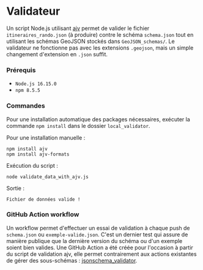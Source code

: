 # Validateur

Un script Node.js utilisant [ajv](https://ajv.js.org/) permet de valider le fichier `itineraires_rando.json` (à produire) contre le schéma `schema.json` tout en utilisant les schémas GeoJSON stockés dans `GeoJSON_schemas/`. Le validateur ne fonctionne pas avec les extensions `.geojson`, mais un simple changement d'extension en `.json` suffit.

### Prérequis

- `Node.js 16.15.0`
- `npm 8.5.5`

### Commandes

Pour une installation automatique des packages nécessaires, exécuter la commande  `npm install` dans le dossier `local_validator`.

Pour une installation manuelle :
```
npm install ajv
npm install ajv-formats
```

Exécution du script :
```
node validate_data_with_ajv.js
```

Sortie :

`Fichier de données valide !`

### GitHub Action workflow

Un workflow permet d'effectuer un essai de validation à chaque push de `schema.json` ou `exemple-valide.json`. C'est un dernier test qui assure de manière publique que la dernière version du schéma ou d'un exemple soient bien valides. Une GitHub Action a été créée pour l'occasion à partir du script de validation ajv, elle permet contrairement aux actions existantes de gérer des sous-schémas : [jsonschema_validator](https://github.com/pnx-si/jsonschema_validator).
